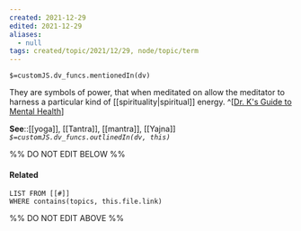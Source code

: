 ```yaml
---
created: 2021-12-29 
edited: 2021-12-29
aliases:
  - null
tags: created/topic/2021/12/29, node/topic/term
---
```

`$=customJS.dv_funcs.mentionedIn(dv)`

They are symbols of power, that when meditated on allow the meditator to harness a particular kind of [[spirituality|spiritual]] energy.
^[[Dr. K's Guide to Mental Health](https://coaching.healthygamer.gg/guide)]

**See**::[[yoga]], [[Tantra]], [[mantra]], [[Yajna]]
*`$=customJS.dv_funcs.outlinedIn(dv, this)`*

%% DO NOT EDIT BELOW %%
#### Related 
```dataview
LIST FROM [[#]]
WHERE contains(topics, this.file.link)
```
%% DO NOT EDIT ABOVE %%
